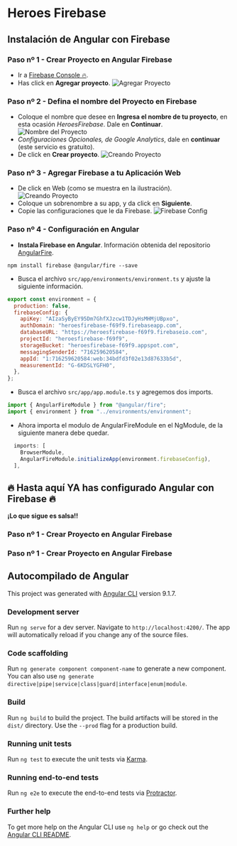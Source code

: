# Heroes Firebase

## Instalación de Angular con Firebase

### Paso nº 1 - Crear Proyecto en Angular Firebase

- Ir a [Firebase Console 🔥](https://console.firebase.google.com/).
- Has click en **Agregar proyecto**.
![Agregar Proyecto](./img-guia/-01-crearproyecto.png)

### Paso nº 2 - Defina el nombre del Proyecto en Firebase

- Coloque el nombre que desee en **Ingresa el nombre de tu proyecto**, en esta ocasión _HeroesFirebase_. Dale en **Continuar**.
![Nombre del Proyecto](./img-guia/-02-nombredelproyecto.png)
- _Configuraciones Opcionales, de Google Analytics_, dale en **continuar** (este servicio es gratuito).
- De click en **Crear proyecto**.
![Creando Proyecto](./img-guia/-03-creandoproyecto.png)

### Paso nº 3 - Agregar Firebase a tu Aplicación Web

- De click en Web (como se muestra en la ilustración).
![Creando Proyecto](./img-guia/-04-agregarweb.png)
- Coloque un sobrenombre a su app, y da click en **Siguiente**.
- Copie las configuraciones que le da Firebase.
![Firebase Config](./img-guia/-05-firebaseconfig.png)

### Paso nº 4 - Configuración en Angular

- **Instala Firebase en Angular**. Información obtenida del repositorio [AngularFire](https://firebaseopensource.com/projects/angular/angularfire2/).

```
npm install firebase @angular/fire --save
```

- Busca el archivo `src/app/environments/environment.ts` y ajuste la siguiente información.

```javascript
export const environment = {
  production: false,
  firebaseConfig: {
    apiKey: "AIzaSyByEY95Dm7GhfXJzcw1TDJyHsMHMjUBpxo",
    authDomain: "heroesfirebase-f69f9.firebaseapp.com",
    databaseURL: "https://heroesfirebase-f69f9.firebaseio.com",
    projectId: "heroesfirebase-f69f9",
    storageBucket: "heroesfirebase-f69f9.appspot.com",
    messagingSenderId: "716259620584",
    appId: "1:716259620584:web:34bdfd3f02e13d87633b5d",
    measurementId: "G-6KDSLYGFH0",
  },
};
```

- Busca el archivo `src/app/app.module.ts` y agregemos dos imports.

```javascript
import { AngularFireModule } from "@angular/fire";
import { environment } from "../environments/environment";
```

- Ahora importa el modulo de AngularFireModule en el NgModule, de la siguiente manera debe quedar.

```javascript
  imports: [
    BrowserModule,
    AngularFireModule.initializeApp(environment.firebaseConfig),
  ],
```

## 🔥 Hasta aquí YA has configurado Angular con Firebase 🔥

**¡Lo que sigue es salsa!!**

### Paso nº 1 - Crear Proyecto en Angular Firebase

### Paso nº 1 - Crear Proyecto en Angular Firebase

## Autocompilado de Angular

This project was generated with [Angular CLI](https://github.com/angular/angular-cli) version 9.1.7.

### Development server

Run `ng serve` for a dev server. Navigate to `http://localhost:4200/`. The app will automatically reload if you change any of the source files.

### Code scaffolding

Run `ng generate component component-name` to generate a new component. You can also use `ng generate directive|pipe|service|class|guard|interface|enum|module`.

### Build

Run `ng build` to build the project. The build artifacts will be stored in the `dist/` directory. Use the `--prod` flag for a production build.

### Running unit tests

Run `ng test` to execute the unit tests via [Karma](https://karma-runner.github.io).

### Running end-to-end tests

Run `ng e2e` to execute the end-to-end tests via [Protractor](http://www.protractortest.org/).

### Further help

To get more help on the Angular CLI use `ng help` or go check out the [Angular CLI README](https://github.com/angular/angular-cli/blob/master/README.md).
